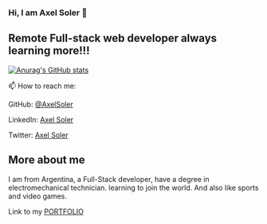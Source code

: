 ### Hi, I am Axel Soler 👋

## Remote Full-stack web developer always learning more!!!

[![Anurag's GitHub stats](https://github-readme-stats.vercel.app/api?username=AxelSoler)](https://github.com/AxelSoler/github-readme-stats)

📫 How to reach me: 

GitHub: [@AxelSoler](https://github.com/AxelSoler)

LinkedIn: [Axel Soler](https://www.linkedin.com/in/axel-soler-685985232/)

Twitter: [Axel Soler](https://twitter.com/AxelSoler18)

## More about me

I am from Argentina, a Full-Stack developer, have a degree in electromechanical technician. learning to join the world. And also like sports and video games.


Link to my [PORTFOLIO](https://axel-soler-dev.netlify.app//)

<!--
**AxelSoler/AxelSoler** is a ✨ _special_ ✨ repository because its `README.md` (this file) appears on your GitHub profile.

Here are some ideas to get you started:

- 🔭 I’m currently working on ...
- 🌱 I’m currently learning ...
- 👯 I’m looking to collaborate on ...
- 🤔 I’m looking for help with ...
- 💬 Ask me about ...
- 📫 How to reach me: ...
- 😄 Pronouns: ...
- ⚡ Fun fact: ...
-->
